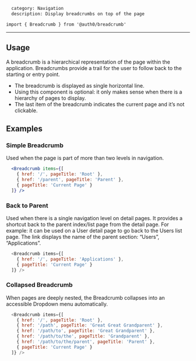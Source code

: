 ```meta
  category: Navigation
  description: Display breadcrumbs on top of the page
```

`import { Breadcrumb } from '@auth0/breadcrumb'`

---

## Usage

A breadcrumb is a hierarchical representation of the page within the application. Breadcrumbs provide a trail for the user to follow back to the starting or entry point.

- The breadcrumb is displayed as single horizontal line.
- Using this component is optional: it only makes sense when there is a hierarchy of pages to display.
- The last item of the breadcrumb indicates the current page and it’s not clickable.


## Examples

### Simple Breadcrumb

Used when the page is part of more than two levels in navigation.

```jsx
  <Breadcrumb items={[
    { href: '/', pageTitle: 'Root' },
    { href: '/parent', pageTitle: 'Parent' },
    { pageTitle: 'Current Page' }
  ]} />
```

### Back to Parent

Used when there is a single navigation level on detail pages. It provides a shortcut back to the parent index/list page from the detail page. For example: it can be used on a User detail page to go back to the Users list page. The link displays the name of the parent section: “Users”, “Applications”.

```js
  <Breadcrumb items={[
    { href: '/', pageTitle: 'Applications' },
    { pageTitle: 'Current Page' }
  ]} />
```

### Collapsed Breadcrumb

When pages are deeply nested, the Breadcrumb collapses into an accessible Dropdown menu automatically.

```js
  <Breadcrumb items={[
    { href: '/', pageTitle: 'Root' },
    { href: '/path', pageTitle: 'Great Great Grandparent' },
    { href: '/path/to', pageTitle: 'Great Grandparent' },
    { href: '/path/to/the', pageTitle: 'Grandparent' },
    { href: '/path/to/the/parent', pageTitle: 'Parent' },
    { pageTitle: 'Current Page' }
  ]} />
```